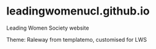 # leadingwomenucl.github.io
Leading Women Society website

Theme: Raleway from templatemo, customised for LWS

